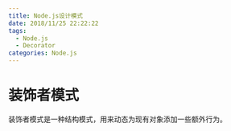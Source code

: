 ```yaml
---
title: Node.js设计模式
date: 2018/11/25 22:22:22
tags:
  - Node.js
  - Decorator
categories: Node.js
---
```


# 装饰者模式

装饰者模式是一种结构模式，用来动态为现有对象添加一些额外行为。